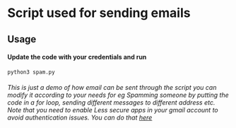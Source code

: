 # Script used for sending emails
## Usage 
#### Update the code with your credentials and run ####
``` python3 spam.py ```
###### This is just a demo of how email can be sent through the script you can modify it according to your needs for eg Spamming someone by putting the code in a for loop, sending different messages to different address etc. Note that you need to enable Less secure apps in your gmail account to avoid authentication issues. You can do that [here](https://myaccount.google.com/lesssecureapps)
